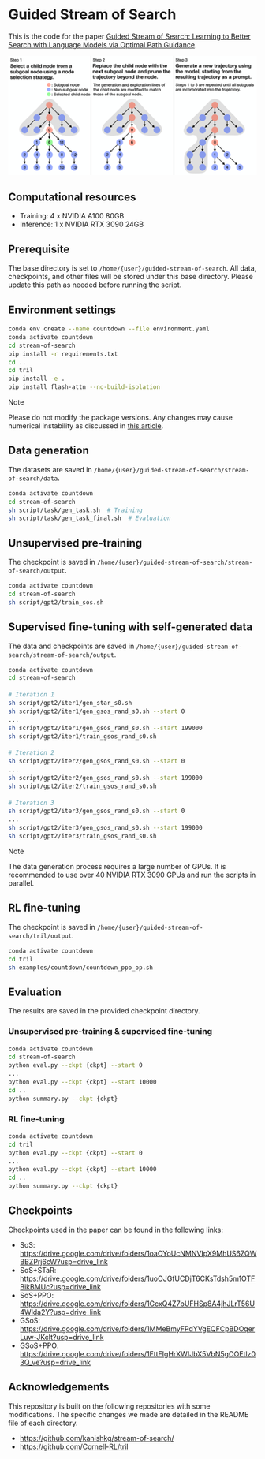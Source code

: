 # Guided Stream of Search

This is the code for the paper [Guided Stream of Search: Learning to Better Search with Language Models via Optimal Path Guidance](https://arxiv.org/abs/2410.02992).

<img src="figures/gsos.png" width="800">

## Computational resources

- Training: 4 x NVIDIA A100 80GB 
- Inference: 1 x NVIDIA RTX 3090 24GB

## Prerequisite

The base directory is set to `/home/{user}/guided-stream-of-search`. All data, checkpoints, and other files will be stored under this base directory. Please update this path as needed before running the script.

## Environment settings

```bash
conda env create --name countdown --file environment.yaml
conda activate countdown
cd stream-of-search
pip install -r requirements.txt
cd ..
cd tril
pip install -e .
pip install flash-attn --no-build-isolation
```

> [!NOTE]  
> Please do not modify the package versions. Any changes may cause numerical instability as discussed in [this article](https://huggingface.co/blog/putting_rl_back_in_rlhf_with_rloo).

## Data generation

The datasets are saved in `/home/{user}/guided-stream-of-search/stream-of-search/data`.

```bash
conda activate countdown
cd stream-of-search
sh script/task/gen_task.sh  # Training
sh script/task/gen_task_final.sh  # Evaluation
```

## Unsupervised pre-training

The checkpoint is saved in `/home/{user}/guided-stream-of-search/stream-of-search/output`.

```bash
conda activate countdown
cd stream-of-search
sh script/gpt2/train_sos.sh
```

## Supervised fine-tuning with self-generated data

The data and checkpoints are saved in `/home/{user}/guided-stream-of-search/stream-of-search/output`.

```bash
conda activate countdown
cd stream-of-search

# Iteration 1
sh script/gpt2/iter1/gen_star_s0.sh
sh script/gpt2/iter1/gen_gsos_rand_s0.sh --start 0
...
sh script/gpt2/iter1/gen_gsos_rand_s0.sh --start 199000
sh script/gpt2/iter1/train_gsos_rand_s0.sh

# Iteration 2
sh script/gpt2/iter2/gen_gsos_rand_s0.sh --start 0
...
sh script/gpt2/iter2/gen_gsos_rand_s0.sh --start 199000
sh script/gpt2/iter2/train_gsos_rand_s0.sh

# Iteration 3
sh script/gpt2/iter3/gen_gsos_rand_s0.sh --start 0
...
sh script/gpt2/iter3/gen_gsos_rand_s0.sh --start 199000
sh script/gpt2/iter3/train_gsos_rand_s0.sh
```

> [!NOTE]  
> The data generation process requires a large number of GPUs. It is recommended to use over 40 NVIDIA RTX 3090 GPUs and run the scripts in parallel.

## RL fine-tuning

The checkpoint is saved in `/home/{user}/guided-stream-of-search/tril/output`.

```bash
conda activate countdown
cd tril
sh examples/countdown/countdown_ppo_op.sh
```

## Evaluation

The results are saved in the provided checkpoint directory.

### Unsupervised pre-training & supervised fine-tuning

```bash
conda activate countdown
cd stream-of-search
python eval.py --ckpt {ckpt} --start 0
...
python eval.py --ckpt {ckpt} --start 10000
cd ..
python summary.py --ckpt {ckpt}
```

### RL fine-tuning

```bash
conda activate countdown
cd tril
python eval.py --ckpt {ckpt} --start 0
...
python eval.py --ckpt {ckpt} --start 10000
cd ..
python summary.py --ckpt {ckpt}
```

## Checkpoints

Checkpoints used in the paper can be found in the following links:

- SoS: https://drive.google.com/drive/folders/1oaOYoUcNMNVIpX9MhUS6ZQWBBZPrj6cW?usp=drive_link
- SoS+STaR: https://drive.google.com/drive/folders/1uoOJGfUCDjT6CKsTdsh5m1OTFBikBMUc?usp=drive_link
- SoS+PPO: https://drive.google.com/drive/folders/1GcxQ4Z7bUFHSp8A4jhJLrT56U4Wlda2Y?usp=drive_link
- GSoS: https://drive.google.com/drive/folders/1MMeBmyFPdYVgEQFCpBDOqerLuw-JKclt?usp=drive_link
- GSoS+PPO: https://drive.google.com/drive/folders/1FttFIgHrXWIJbX5VbN5gOOEtlz03Q_ve?usp=drive_link

## Acknowledgements

This repository is built on the following repositories with some modifications. The specific changes we made are detailed in the README file of each directory.

- https://github.com/kanishkg/stream-of-search/
- https://github.com/Cornell-RL/tril
